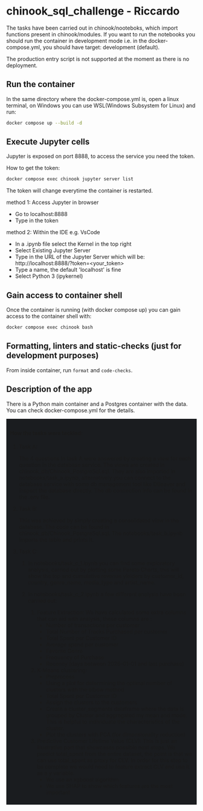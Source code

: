 # chinook_sql_challenge - Riccardo














The tasks have been carried out in chinook/nooteboks, which import functions present in chinook/modules.
If you want to run the notebooks you should run the container in development mode i.e. in the docker-compose.yml, you should have target: development (default).

The production entry script is not supported at the moment as there is no deployment.

## Run the container
In the same directory where the docker-compose.yml is, open a linux terminal, on Windows you can use WSL(Windows Subsystem for Linux) and run:

```bash
docker compose up --build -d
```

## Execute Jupyter cells
Jupyter is exposed on port 8888, to access the service you need the token.

How to get the token:
```bash
docker compose exec chinook jupyter server list
```
The token will change everytime the container is restarted.

method 1: Access Jupyter in browser
- Go to localhost:8888
- Type in the token

method 2: Within the IDE e.g. VsCode
- In a .ipynb file select the Kernel in the top right
- Select Existing Jupyter Server
- Type in the URL of the Jupyter Server which will be:
  http://localhost:8888/?token=<your_token>
- Type a name, the default 'localhost' is fine
- Select Python 3 (ipykernel)
  
## Gain access to container shell
Once the container is running (with docker compose up) you can gain access to the container shell with:

```bash
docker compose exec chinook bash
```

## Formatting, linters and static-checks (just for development purposes)

From inside container, run `format` and `code-checks`.

## Description of the app
There is a Python main container and a Postgres container with the data. You can check docker-compose.yml for the details.
<div style="background-color: #1a1c1f; padding: 10px;">

#### How the tasks were tackled:

1.  Task A:
    
    The 4 questions in task A were answered by creating a view for each question in the database service.
    The views are created in chinook_db/Chinook_PostgreSql.sql.
    They are also imported in notebooks/task_a.ipynb, alternatively you can connect to the database service with some db management tool like DBeaver and inspect the database directly.
    The db connection info can be found in the .env file.

2. Task B:
   
   This was achieved by simply creating a consolidated view in the database.
   The code can be found in chinook_db/Chinook_PostgreSql.sql.
   The notebooks/task_b.ipynb imports the table and prints it.

3. Task C:
   1. In notebooks/task_c_1.ipynb you can find some exploratory analysis, carried out by plotting some Pareto Charts, this will show the top and cumulative revenue yielders by customer_id, country, genre_name, media_type and artist_name.
   2. In notebooks/task_c_2.ipynb a few different analysis have been carried out:
      
      1. Feature Extraction: We have calculated some extra columns that can aid with analysis, these columns are : 
         - Number of transactions per customer
         - Total Number of Tracks Purchased per customer
         - Total Spent per Customer ID
         - Average spend per customer
         - Favorite Genre
         - Frequency of Purchase
         - Recency (days between 2026-01-01 and last purchase)
      2. K-Means clustering:
         - Preprocess
         - Using a plot for determining the optimal number of clusters with the elbow method
         - Total Spent per Customer ID
         - Assign the clusters to the customers
         - Create a cluster_segments dataframe where the data is grouped by Cluster and aggregated my mean and mode. This is helpful to individuate the characteristics of the cluster.
         - Plot the clusters with PCA (for dimensionality reduction)
      3. Predictive Customer Lifetime Value (CLV):
         This is just an illustrative part that showcases possible next steps.
         We predict total_spent from the entire dataset, the point is that we can use total_spent as proxy for CLV.
         In order for this step to be complete we would need to feature extract CLV and use it as a y variable.
         - We use an xgboost algorithm
         - We use SHAP to show which features are the most important

